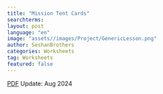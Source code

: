 ```yaml
---
title: "Mission Tent Cards"
searchterms:
layout: post
language: "en"
image: "assets//images/Project/GenericLesson.png"
author: SeshanBrothers
categories: Worksheets
tag: Worksheets
featured: false
---
```


<a href="/translations/en-us/Worksheets/2023FLLTutorials-LearntheMissions.pdf">PDF</a> Update: Aug 2024

